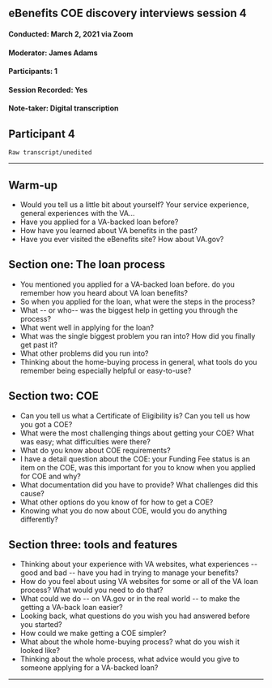 ## eBenefits COE discovery interviews session 4
#### Conducted: March 2, 2021 via Zoom
#### Moderator: James Adams
#### Participants: 1
#### Session Recorded: Yes
#### Note-taker: Digital transcription

## Participant 4

`Raw transcript/unedited`

---

## Warm-up
- Would you tell us a little bit about yourself? Your service experience, general experiences with the VA...
- Have you applied for a VA-backed loan before?
- How have you learned about VA benefits in the past?
- Have you ever visited the eBenefits site? How about VA.gov?

## Section one: The loan process
- You mentioned you applied for a VA-backed loan before. do you remember how you heard about VA loan benefits?
- So when you applied for the loan, what were the steps in the process?
- What -- or who-- was the biggest help in getting you through the process?
- What went well in applying for the loan?
- What was the single biggest problem you ran into? How did you finally get past it?
- What other problems did you run into?
- Thinking about the home-buying process in general, what tools do you remember being especially helpful or easy-to-use?

## Section two: COE
- Can you tell us what a Certificate of Eligibility is? Can you tell us how you got a COE?
- What were the most challenging things about getting your COE? What was easy; what difficulties were there?
- What do you know about COE requirements?
- I have a detail question about the COE: your Funding Fee status is an item on the COE, was this important for you to know when you applied for COE and why?
- What documentation did you have to provide? What challenges did this cause?
- What other options do you know of for how to get a COE?
- Knowing what you do now about COE, would you do anything differently?

## Section three: tools and features
- Thinking about your experience with VA websites, what experiences -- good and bad -- have you had in trying to manage your benefits?
- How do you feel about using VA websites for some or all of the VA loan process? What would you need to do that?
- What could we do -- on VA.gov or in the real world -- to make the getting a VA-back loan easier? 
- Looking back, what questions do you wish you had answered before you started?
- How could we make getting a COE simpler?
- What about the whole home-buying process? what do you wish it looked like?
- Thinking about the whole process, what advice would you give to someone applying for a VA-backed loan?

---
